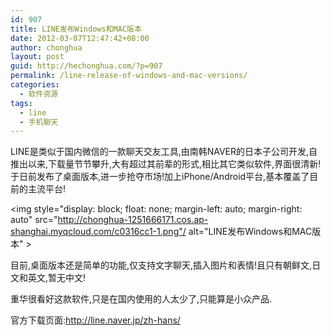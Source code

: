 ```yaml
---
id: 907
title: LINE发布Windows和MAC版本
date: 2012-03-07T12:47:42+08:00
author: chonghua
layout: post
guid: http://hechonghua.com/?p=907
permalink: /line-release-of-windows-and-mac-versions/
categories:
  - 软件资源
tags:
  - line
  - 手机聊天
---
```

LINE是类似于国内微信的一款聊天交友工具,由南韩NAVER的日本子公司开发,自推出以来,下载量节节攀升,大有超过其前辈的形式,相比其它类似软件,界面很清新!于日前发布了桌面版本,进一步抢夺市场!加上iPhone/Android平台,基本覆盖了目前的主流平台!

<!--more-->

<img style="display: block; float: none; margin-left: auto; margin-right: auto" src="http://chonghua-1251666171.cos.ap-shanghai.myqcloud.com/c0316cc1-1.png"/ alt="LINE发布Windows和MAC版本" > 

目前,桌面版本还是简单的功能,仅支持文字聊天,插入图片和表情!且只有朝鲜文,日文和英文,暂无中文!

重华很看好这款软件,只是在国内使用的人太少了,只能算是小众产品.

官方下载页面:<a title="http://line.naver.jp/zh-hans/" href="http://line.naver.jp/zh-hans/" target="_blank">http://line.naver.jp/zh-hans/</a>